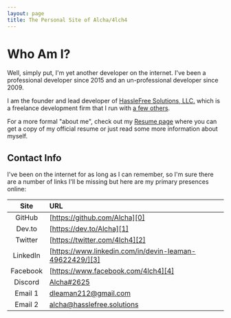 ```yaml
---
layout: page
title: The Personal Site of Alcha/4lch4
---
```


# Who Am I?

Well, simply put, I'm yet another developer on the internet. I've been a professional developer since 2015 and an un-professional developer since 2009.

I am the founder and lead developer of [HassleFree Solutions, LLC.][8] which is a freelance development firm that I run with [a few others][9].

For a more formal "about me", check out my [Resume page][10] where you can get a copy of my official resume or just read some more information about myself.

## Contact Info

I've been on the internet for as long as I can remember, so I'm sure there are a number of links I'll be missing but here are my primary presences online:

|   Site   | URL                                                     |
|:--------:|:--------------------------------------------------------|
|  GitHub  | [https://github.com/Alcha][0]                           |
|  Dev.to  | [https://dev.to/Alcha][1]                               |
| Twitter  | [https://twitter.com/4lch4][2]                          |
| LinkedIn | [https://www.linkedin.com/in/devin-leaman-49622429/][3] |
| Facebook | [https://www.facebook.com/4lch4][4]                     |
| Discord  | [Alcha#2625][5]                                         |
| Email 1  | [dleaman212@gmail.com][7]                               |
| Email 2  | [alcha@hasslefree.solutions][6]                         |

[0]: https://github.com/Alcha
[1]: https://dev.to/Alcha
[2]: https://twitter.com/4lch4
[3]: https://www.linkedin.com/in/devin-leaman-49622429/
[4]: https://www.facebook.com/4lch4
[5]: https://discord.gg/W72x4Ks
[6]: mailto:alcha@hasslefree.solutions
[7]: mailto:dleaman212@gmail.com
[8]: https://hasslefree.solutions
[9]: https://hasslefree.solutions/#the-team
[10]: /resume